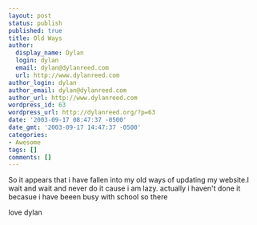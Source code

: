 ```yaml
---
layout: post
status: publish
published: true
title: Old Ways
author:
  display_name: Dylan
  login: dylan
  email: dylan@dylanreed.com
  url: http://www.dylanreed.com
author_login: dylan
author_email: dylan@dylanreed.com
author_url: http://www.dylanreed.com
wordpress_id: 63
wordpress_url: http://dylanreed.org/?p=63
date: '2003-09-17 08:47:37 -0500'
date_gmt: '2003-09-17 14:47:37 -0500'
categories:
- Awesome
tags: []
comments: []
---
```

<p>So it appears that i have fallen into my old ways of updating my website.I wait and wait and never do it cause i am lazy. actually i haven't done it becasue i have beeen busy with school so there</p>
<p>love dylan</p>
